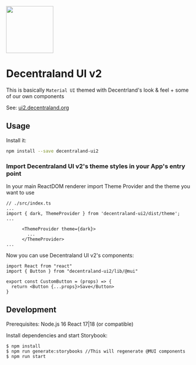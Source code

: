 <img src="https://ui.decentraland.org/decentraland_256x256.png" height="128" width="128" />

# Decentraland UI v2

This is basically `Material UI` themed with Decentrland's look & feel + some of our own components

See: [ui2.decentraland.org](https://ui2.decentraland.org)

## Usage

Install it:

```bash
npm install --save decentraland-ui2
```

### Import Decentraland UI v2's theme styles in your App's entry point

In your main ReactDOM renderer import Theme Provider and the theme you want to use

```tsx
// ./src/index.ts
...
import { dark, ThemeProvider } from 'decentraland-ui2/dist/theme';
...

      <ThemeProvider theme={dark}>
        ...
      </ThemeProvider>
...
```

Now you can use Decentraland UI v2's components:

```tsx
import React from "react"
import { Button } from "decentraland-ui2/lib/@mui"

export const CustomButton = (props) => {
  return <Button {...props}>Save</Button>
}
```

## Development

Prerequisites: Node.js 16 React 17|18 (or compatible)

Install dependencies and start Storybook:

```
$ npm install
$ npm run generate:storybooks //This will regenerate @MUI components
$ npm run start
```
